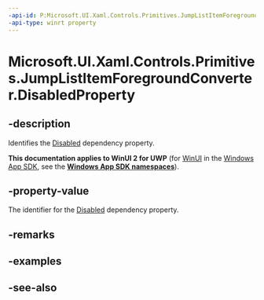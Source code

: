 ```yaml
---
-api-id: P:Microsoft.UI.Xaml.Controls.Primitives.JumpListItemForegroundConverter.DisabledProperty
-api-type: winrt property
---
```


<!-- Property syntax
public Windows.UI.Xaml.DependencyProperty DisabledProperty { get; }
-->

# Microsoft.UI.Xaml.Controls.Primitives.JumpListItemForegroundConverter.DisabledProperty

## -description
Identifies the [Disabled](jumplistitemforegroundconverter_disabled.md) dependency property.

**This documentation applies to WinUI 2 for UWP** (for [WinUI](/windows/apps/winui/winui3/) in the [Windows App SDK](/windows/apps/windows-app-sdk/), see the **[Windows App SDK namespaces](/windows/windows-app-sdk/api/winrt/)**).

## -property-value
The identifier for the [Disabled](jumplistitemforegroundconverter_disabled.md) dependency property.

## -remarks

## -examples

## -see-also
